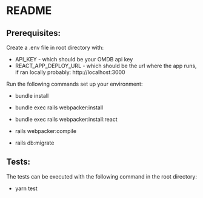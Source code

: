 # README

## Prerequisites:

Create a .env file in root directory with:
  * API_KEY - which should be your OMDB api key
  * REACT_APP_DEPLOY_URL - which should be the url where the app runs, if ran locally probably: http://localhost:3000

Run the following commands set up your environment:
  * bundle install

  * bundle exec rails webpacker:install

  * bundle exec rails webpacker:install:react

  * rails webpacker:compile

  * rails db:migrate

## Tests:

The tests can be executed with the following command in the root directory:
  * yarn test

